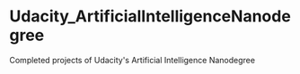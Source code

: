 # Udacity_ArtificialIntelligenceNanodegree
Completed projects of Udacity's Artificial Intelligence Nanodegree
